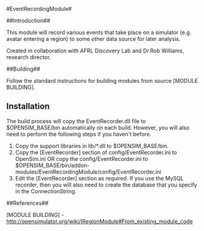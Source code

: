 #EventRecordingModule#

##Introduction##

This module will record various events that take place on a simulator (e.g. avatar entering a region) to some other data source for later analysis.

Created in collaboration with AFRL Discovery Lab and Dr.Rob Williams, research director.

##Building##

Follow the standard instructions for building modules from source [MODULE BUILDING].

## Installation ## 

The build process will copy the EventRecorder.dll file to $OPENSIM_BASE/bin automatically on each build.  However, you will
also need to perform the following steps if you haven't before.

1.  Copy the support libraries in lib/*.dll to $OPENSIM_BASE/bin.
2.  Copy the [EventRecorder] section of config/EventRecorder.ini to OpenSim.ini
      OR copy the config/EventRecorder.ini to $OPENSIM_BASE/bin/addon-modules/EventRecordingModule/config/EventRecorder.ini
3.  Edit the [EventRecorder] section as required.  If you use the MySQL recorder, then you will also need to create the
      database that you specify in the ConnectionString.

##References##

[MODULE BUILDING] - http://opensimulator.org/wiki/IRegionModule#From_existing_module_code
